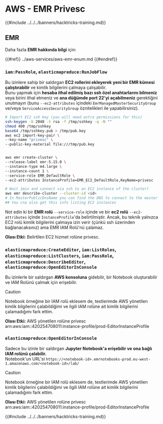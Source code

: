# AWS - EMR Privesc

{{#include ../../../banners/hacktricks-training.md}}

## EMR

Daha fazla **EMR hakkında bilgi** için:

{{#ref}}
../aws-services/aws-emr-enum.md
{{#endref}}

### `iam:PassRole`, `elasticmapreduce:RunJobFlow`

Bu izinlere sahip bir saldırgan **EC2 rollerini ekleyerek yeni bir EMR kümesi çalıştırabilir** ve kimlik bilgilerini çalmaya çalışabilir.\
Bunu yapmak için **hesaba ithal edilmiş bazı ssh özel anahtarlarını bilmeniz** veya birini ithal etmeniz ve **ana düğümde port 22'yi açabilmeniz** gerektiğini unutmayın (bunu `--ec2-attributes` içindeki `EmrManagedMasterSecurityGroup` ve/veya `ServiceAccessSecurityGroup` öznitelikleri ile yapabilirsiniz).
```bash
# Import EC2 ssh key (you will need extra permissions for this)
ssh-keygen -b 2048 -t rsa -f /tmp/sshkey -q -N ""
chmod 400 /tmp/sshkey
base64 /tmp/sshkey.pub > /tmp/pub.key
aws ec2 import-key-pair \
--key-name "privesc" \
--public-key-material file:///tmp/pub.key


aws emr create-cluster \
--release-label emr-5.15.0 \
--instance-type m4.large \
--instance-count 1 \
--service-role EMR_DefaultRole \
--ec2-attributes InstanceProfile=EMR_EC2_DefaultRole,KeyName=privesc

# Wait 1min and connect via ssh to an EC2 instance of the cluster)
aws emr describe-cluster --cluster-id <id>
# In MasterPublicDnsName you can find the DNS to connect to the master instance
## You cna also get this info listing EC2 instances
```
Not edin ki bir **EMR rolü** `--service-role` içinde ve bir **ec2 rolü** `--ec2-attributes` içinde `InstanceProfile`'da belirtilmiştir. Ancak, bu teknik yalnızca EC2 rolü kimlik bilgilerini çalmaya izin verir (çünkü ssh üzerinden bağlanacaksınız) ama EMR IAM Rolü'nü çalamaz.

**Olası Etki:** Belirtilen EC2 hizmet rolüne privesc.

### `elasticmapreduce:CreateEditor`, `iam:ListRoles`, `elasticmapreduce:ListClusters`, `iam:PassRole`, `elasticmapreduce:DescribeEditor`, `elasticmapreduce:OpenEditorInConsole`

Bu izinlerle bir saldırgan **AWS konsoluna** gidebilir, bir Notebook oluşturabilir ve IAM Rolünü çalmak için erişebilir.

> [!CAUTION]
> Notebook örneğine bir IAM rolü eklesem de, testlerimde AWS yönetilen kimlik bilgilerini çalabildiğimi ve ilgili IAM rolüne ait kimlik bilgilerini çalamadığımı fark ettim.

**Olası Etki:** AWS yönetilen rolüne privesc arn:aws:iam::420254708011:instance-profile/prod-EditorInstanceProfile

### `elasticmapreduce:OpenEditorInConsole`

Sadece bu izinle bir saldırgan **Jupyter Notebook'a erişebilir ve ona bağlı IAM rolünü çalabilir.**\
Notebook'un URL'si `https://<notebook-id>.emrnotebooks-prod.eu-west-1.amazonaws.com/<notebook-id>/lab/`

> [!CAUTION]
> Notebook örneğine bir IAM rolü eklesem de, testlerimde AWS yönetilen kimlik bilgilerini çalabildiğimi ve ilgili IAM rolüne ait kimlik bilgilerini çalamadığımı fark ettim.

**Olası Etki:** AWS yönetilen rolüne privesc arn:aws:iam::420254708011:instance-profile/prod-EditorInstanceProfile

{{#include ../../../banners/hacktricks-training.md}}
